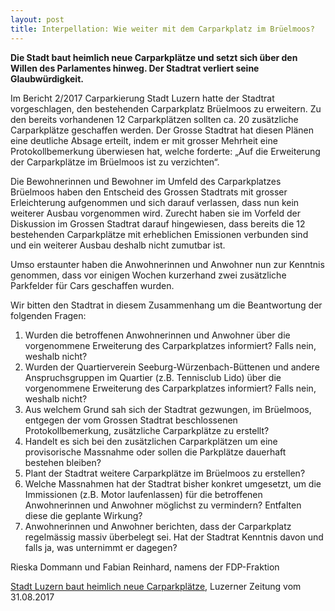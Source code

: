 ```yaml
---
layout: post
title: Interpellation: Wie weiter mit dem Carparkplatz im Brüelmoos?
---
```


**Die Stadt baut heimlich neue Carparkplätze und setzt sich über den Willen des Parlamentes hinweg. Der Stadtrat verliert seine Glaubwürdigkeit.**

Im Bericht 2/2017 Carparkierung Stadt Luzern hatte der Stadtrat vorgeschlagen, den bestehenden Carparkplatz Brüelmoos zu erweitern. Zu den bereits vorhandenen 12 Carparkplätzen sollten ca. 20 zusätzliche Carparkplätze geschaffen werden. Der Grosse Stadtrat hat diesen Plänen eine deutliche Absage erteilt, indem er mit grosser Mehrheit eine Protokollbemerkung überwiesen hat, welche forderte: „Auf die Erweiterung der Carparkplätze im Brüelmoos ist zu verzichten“.

Die Bewohnerinnen und Bewohner im Umfeld des Carparkplatzes Brüelmoos haben den Entscheid des Grossen Stadtrats mit grosser Erleichterung aufgenommen und sich darauf verlassen, dass nun kein weiterer Ausbau vorgenommen wird. Zurecht haben sie im Vorfeld der Diskussion im Grossen Stadtrat darauf hingewiesen, dass bereits die 12 bestehenden Carparkplätze mit erheblichen Emissionen verbunden sind und ein weiterer Ausbau deshalb nicht zumutbar ist.

Umso erstaunter haben die Anwohnerinnen und Anwohner nun zur Kenntnis genommen, dass vor einigen Wochen kurzerhand zwei zusätzliche Parkfelder für Cars geschaffen wurden.

Wir bitten den Stadtrat in diesem Zusammenhang um die Beantwortung der folgenden Fragen:

1.	Wurden die betroffenen Anwohnerinnen und Anwohner über die vorgenommene Erweiterung des Carparkplatzes informiert? Falls nein, weshalb nicht?
2.	Wurden der Quartierverein Seeburg-Würzenbach-Büttenen und andere Anspruchsgruppen im Quartier (z.B. Tennisclub Lido) über die vorgenommene Erweiterung des Carparkplatzes informiert? Falls nein, weshalb nicht?
3.	Aus welchem Grund sah sich der Stadtrat gezwungen, im Brüelmoos, entgegen der vom Grossen Stadtrat beschlossenen Protokollbemerkung, zusätzliche Carparkplätze zu erstellt?
4.	Handelt es sich bei den zusätzlichen Carparkplätzen um eine provisorische Massnahme oder sollen die Parkplätze dauerhaft bestehen bleiben?
5.	Plant der Stadtrat weitere Carparkplätze im Brüelmoos zu erstellen?
6.	Welche Massnahmen hat der Stadtrat bisher konkret umgesetzt, um die Immissionen (z.B. Motor laufenlassen) für die betroffenen Anwohnerinnen und Anwohner möglichst zu vermindern? Entfalten diese die geplante Wirkung?
7.	Anwohnerinnen und Anwohner berichten, dass der Carparkplatz regelmässig massiv überbelegt sei. Hat der Stadtrat Kenntnis davon und falls ja, was unternimmt er dagegen?

Rieska Dommann und Fabian Reinhard, namens der FDP-Fraktion

[Stadt Luzern baut heimlich neue Carparkplätze](http://www.luzernerzeitung.ch/nachrichten/zentralschweiz/luzern/stadt-legalisiert-falsche-parkplaetze;art9647,1093267), Luzerner Zeitung vom 31.08.2017
